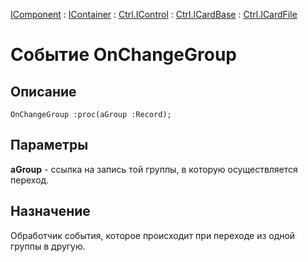 ﻿---
Link: .Ctrl.ICardFile.@OnChangeGroup
---

[IComponent](topic:Com.Custom.ComClasses.IComponent.Default) :
[IContainer](topic:Com.Custom.ComClasses.IContainer.Default) :
[Ctrl.IControl](topic:Com.Custom.ComClasses.Ctrl.IControl.Default) :
[Ctrl.ICardBase](topic:Com.Custom.ComClasses.Ctrl.ICardBase.Default) :
[Ctrl.ICardFile](Default)

# Событие OnChangeGroup

## Описание

    OnChangeGroup :proc(aGroup :Record);

## Параметры

**aGroup** - ссылка на запись той группы, в которую осуществляется переход.

## Назначение

Обработчик события, которое происходит при переходе из одной группы в другую.

